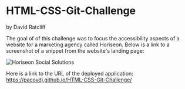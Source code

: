 # HTML-CSS-Git-Challenge
by David Ratcliff

The goal of of this challenge was to focus the accessibility aspects of a website for a marketing agency called Horiseon. Below is a link to a screenshot of a snippet from the website's landing page:

![Horiseon Social Solutions](https://user-images.githubusercontent.com/90013942/140666958-b096abd2-b688-4e52-a780-795c62bb8824.PNG)

Here is a link to the URL of the deployed application: https://pacovdj.github.io/HTML-CSS-Git-Challenge/







